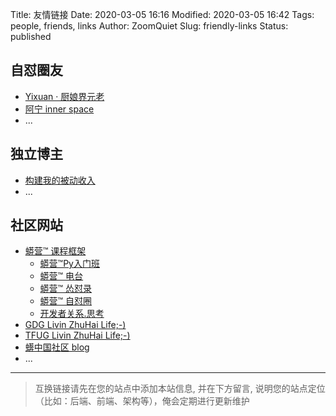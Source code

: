 Title: 友情链接
Date: 2020-03-05 16:16
Modified: 2020-03-05 16:42
Tags: people, friends, links
Author: ZoomQuiet
Slug: friendly-links
Status: published


## 自怼圈友

- [Yixuan · 厨娘界元老](https://yixuan.li/)
- [阿宁 inner space](http://www.huyuning.com/)
- ...

## 独立博主

- [构建我的被动收入](https://www.bmpi.dev/)
- ...

## 社区网站

- [蟒营™ 课程框架](https://101.camp/)
    + [蟒营™Py入门班](https://py.101.camp/)
    + [蟒营™ 电台](https://fm.101.camp/)
    + [蟒营™ 怂怼录](https://blog.101.camp/)
    + [蟒营™ 自怼圈](https://du.101.camp/)
    + [开发者关系.思考](https://devrel.101.camp/)
- [GDG Livin ZhuHai Life;-)](https://blog.zhgdg.org/)
- [TFUG Livin ZhuHai Life;-)](http://zh.tfug.world/)
- [蠎中国社区 blog](http://blog.pychina.org/)
- ...


------

> 互换链接请先在您的站点中添加本站信息, 并在下方留言, 说明您的站点定位（比如：后端、前端、架构等），俺会定期进行更新维护
